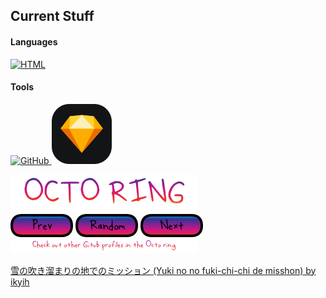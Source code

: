 
## Current Stuff

<h4>Languages</h4>
    <a href="https://developer.mozilla.org/en-US/docs/Web/HTML">
        <img src="https://skillicons.dev/icons?i=html" alt="HTML">
    </a>
   
<h4>Tools</h4>
    <a href="https://github.com/ikyih/">
        <img src="https://skillicons.dev/icons?i=github" alt="GitHub">
    </a>
     <a href="https://sketch.com">
        <img src="https://github.com/ikyih/more-spsific-skill-icons/raw/main/sketch48.svg" alt="GitHub">
    </a>
    

[![](https://raw.githubusercontent.com/ssiskskk/Octo-ring-sunset/e8e97894565933b29bb50852644d7bd984fb3a73/octo-ring-main.png)](https://octo-ring.com/)  
[![](
https://raw.githubusercontent.com/ssiskskk/Octo-ring-sunset/main/octo-previous.png)](https://octo-ring.com/p/ikyih/prev) [![](https://raw.githubusercontent.com/ssiskskk/Octo-ring-sunset/82464f77a1c39408016397560b64431913a6ab43/octo-random.png)](https://octo-ring.com/p/ikyih/random) [![](https://raw.githubusercontent.com/ssiskskk/Octo-ring-sunset/7166afef37562ed246825b8b032d2004bb19b436/octo-next.png)](https://octo-ring.com/p/ikyih/next)  
[![](https://raw.githubusercontent.com/ssiskskk/Octo-ring-sunset/main/octo-bottoom.png)](https://octo-ring.com/)


<a href="https://ikyih.itch.io/mission-in-snowdriftland-japanese">雪の吹き溜まりの地でのミッション (Yuki no no fuki-chi-chi de misshon) by ikyih</a>
